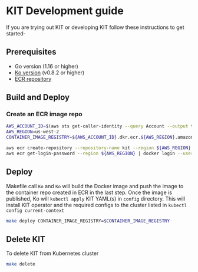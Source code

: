 # KIT Development guide

If you are trying out KIT or developing KIT follow these instructions to get started-

## Prerequisites
 - Go version (1.16 or higher)
 - [Ko version](https://github.com/google/ko#install) (v0.8.2 or higher)
 - [ECR repository](https://docs.aws.amazon.com/AmazonECR/latest/userguide/repository-create.html)

## Build and Deploy

### Create an ECR image repo

```bash
AWS_ACCOUNT_ID=$(aws sts get-caller-identity --query Account --output text)
AWS_REGION=us-west-2
CONTAINER_IMAGE_REGISTRY=${AWS_ACCOUNT_ID}.dkr.ecr.${AWS_REGION}.amazonaws.com

aws ecr create-repository --repository-name kit --region ${AWS_REGION}
aws ecr get-login-password --region ${AWS_REGION} | docker login --username AWS --password-stdin $CONTAINER_IMAGE_REGISTRY
```

## Deploy

Makefile call `Ko` and `Ko` will build the Docker image and push the image to the container repo created in ECR in the last step. Once the image is published, Ko will `kubectl apply` KIT YAML(s) in `config` directory. This will install KIT operator and the required configs to the cluster listed in `kubectl config current-context`

```bash
make deploy CONTAINER_IMAGE_REGISTRY=$CONTAINER_IMAGE_REGISTRY
```

## Delete KIT
To delete KIT from Kubernetes cluster

```bash
make delete
```